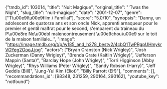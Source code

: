 {"tmdb_id": 103014, "title": "Nuit Magique", "original_title": "'Twas the Night", "slug_title": "nuit-magique", "date": "2001-12-07", "genre": ["T\u00e9l\u00e9film / Familial"], "score": "5.0/10", "synopsis": "Danny, un adolescent de quatorze ans et son oncle Nick, apprenti arnaqueur pour le premier et gentil malfrat pour le second, s'emparent du traineau du P\u00e8re No\u00ebl malencontreusement \u00e9chou\u00e9 sur le toit de la maison familiale...", "image": "https://image.tmdb.org/t/p/w185_and_h278_bestv2/4cbQ1TwPRgpUHmykrVOYeg2OooJ.jpg", "actors": ["Bryan Cranston (Nick Wrigley)", "Josh Zuckerman (Danny Wrigley)", "Brenda Grate (Kaitlin Wrigley)", "Jefferson Mappin (Santa)", "Barclay Hope (John Wrigley)", "Torri Higginson (Abby Wrigley)", "Rhys Williams (Peter Wrigley)", "Sandy Robson (Harry)", "Jeff Geddis (Bill)", "Jung-Yul Kim (Eliot)", "Billy Parrott (Elf)"], "comments": [], "recommandations_id": [98348, 231259, 290164, 290162], "youtube_key": "notfound"}